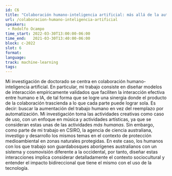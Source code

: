 ```yaml
---
id: C6
title: "Colaboración humano-inteligencia artificial: más allá de la automatización"
url: /colaboracion-humano-inteligencia-artificial
speakers:
 - Rodolfo Ocampo
time_start: 2022-03-30T13:00:00-06:00
time_end:   2021-03-30T13:40:00-06:00
block: c-2022
slot: 6
format: 
language: 
track: machine-learning
tags:
---
```


Mi investigación de doctorado se centra en colaboración humano-inteligencia artificial. En particular, mi trabajo consiste en diseñar modelos de interacción empíricamente validados que faciliten la interacción efectiva entre humano e IA, de tal forma que se logre una sinergia donde el producto de la colaboración trascienda a lo que cada parte puede lograr sola. Es decir: buscar la aumentación del trabajo humano en vez del reemplazo por automatización. Mi investigación toma las actividades creativas como caso de uso, con un enfoque en música y actividades artísticas, ya que se consideran estas unas de las actividades *más humanas*. Sin embargo, como parte de mi trabajo en CSIRO, la agencia de ciencia australiana, investigo y desarrollo los mismos temas en el contexto de protección medioambiental en zonas naturales protegidas. En este caso, los humanos con los que trabajo son guardabosques aborígenes australianos con un sistema y cosmovisión diferente a la occidental, por tanto, diseñar estas interacciones implica considerar detalladamente el contexto sociocultural y entender el impacto bidireccional que tiene el mismo con el uso de la tecnología.

